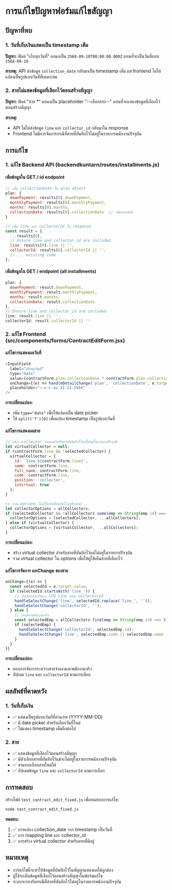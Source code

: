 # การแก้ไขปัญหาฟอร์มแก้ไขสัญญา

## ปัญหาที่พบ

### 1. วันที่เก็บเงินแสดงเป็น timestamp เต็ม
**ปัญหา:** ฟิลด์ "เก็บทุกวันที่" แสดงเป็น `2568-09-10T00:00:00.000Z` แทนที่จะเป็นวันที่แบบ `2568-09-10`

**สาเหตุ:** API ส่งข้อมูล `collection_date` กลับมาเป็น timestamp เต็ม แต่ frontend ไม่ได้แปลงเป็นรูปแบบวันที่ที่เหมาะสม

### 2. สายไม่แสดงข้อมูลที่เลือกไว้ตอนสร้างสัญญา
**ปัญหา:** ฟิลด์ "สาย *" แสดงเป็น placeholder "--เลือกสาย--" แทนที่จะแสดงข้อมูลที่เลือกไว้ตอนสร้างสัญญา

**สาเหตุ:** 
- API ไม่ได้ส่งข้อมูล `line` และ `collector_id` กลับมาใน response
- Frontend ไม่มีการจัดการกรณีที่สายที่บันทึกไว้ไม่อยู่ในรายการพนักงานปัจจุบัน

## การแก้ไข

### 1. แก้ไข Backend API (backendkuntarn/routes/installments.js)

#### เพิ่มข้อมูลใน GET /:id endpoint
```javascript
// เพิ่ม collectionDate ใน plan object
plan: {
  downPayment: results[0].downPayment,
  monthlyPayment: results[0].monthlyPayment,
  months: results[0].months,
  collectionDate: results[0].collectionDate  // เพิ่มบรรทัดนี้
}

// เพิ่ม line และ collectorId ใน response
const result = {
  ...results[0],
  // Ensure line and collector_id are included
  line: results[0].line || '',
  collectorId: results[0].collectorId || '',
  // ... existing code
};
```

#### เพิ่มข้อมูลใน GET / endpoint (all installments)
```javascript
plan: {
  downPayment: result.downPayment,
  monthlyPayment: result.monthlyPayment,
  months: result.months,
  collectionDate: result.collectionDate
},
// Ensure line and collector_id are included
line: result.line || '',
collectorId: result.collectorId || ''
```

### 2. แก้ไข Frontend (src/components/forms/ContractEditForm.jsx)

#### แก้ไขการแสดงผลวันที่
```javascript
<InputField 
  label="เก็บทุกวันที่" 
  type="date"
  value={contractForm.plan.collectionDate ? contractForm.plan.collectionDate.split('T')[0] : ''} 
  onChange={(e) => handleDetailChange('plan', 'collectionDate', e.target.value)} 
  placeholder="ว-ด-ป เช่น 31-12-2564"
/>
```

**การเปลี่ยนแปลง:**
- เพิ่ม `type="date"` เพื่อให้แสดงเป็น date picker
- ใช้ `split('T')[0]` เพื่อแปลง timestamp เป็นรูปแบบวันที่

#### แก้ไขการแสดงผลสาย
```javascript
// สร้าง collector จำลองสำหรับสายที่บันทึกไว้แต่ไม่อยู่ในรายการปัจจุบัน
let virtualCollector = null;
if (contractForm.line && !selectedCollector) {
  virtualCollector = {
    id: `line_${contractForm.line}`,
    name: contractForm.line,
    full_name: contractForm.line,
    code: contractForm.line,
    position: 'collector',
    isVirtual: true
  };
}

// รวม options โดยให้สายที่บันทึกไว้อยู่ข้างหน้า
let collectorOptions = allCollectors;
if (selectedCollector && !allCollectors.some(emp => String(emp.id) === String(selectedCollector.id))) {
  collectorOptions = [selectedCollector, ...allCollectors];
} else if (virtualCollector) {
  collectorOptions = [virtualCollector, ...allCollectors];
}
```

**การเปลี่ยนแปลง:**
- สร้าง virtual collector สำหรับสายที่บันทึกไว้แต่ไม่อยู่ในรายการปัจจุบัน
- รวม virtual collector ใน options เพื่อให้ผู้ใช้เห็นสายที่เลือกไว้

#### แก้ไขการจัดการ onChange ของสาย
```javascript
onChange={(e) => {
  const selectedId = e.target.value;
  if (selectedId.startsWith('line_')) {
    // ถ้าเลือกสายจำลอง ให้ใช้ line แทน collectorId
    handleSelectChange('line', selectedId.replace('line_', ''));
    handleSelectChange('collectorId', '');
  } else {
    // ถ้าเลือกพนักงานจริง
    const selectedEmp = allCollectors.find(emp => String(emp.id) === String(selectedId));
    if (selectedEmp) {
      handleSelectChange('collectorId', selectedEmp.id);
      handleSelectChange('line', selectedEmp.code || selectedEmp.name || '');
    }
  }
}}
```

**การเปลี่ยนแปลง:**
- แยกการจัดการระหว่างสายจำลองและพนักงานจริง
- อัปเดต `line` และ `collectorId` ตามการเลือก

## ผลลัพธ์ที่คาดหวัง

### 1. วันที่เก็บเงิน
- ✅ แสดงเป็นรูปแบบวันที่ที่อ่านง่าย (YYYY-MM-DD)
- ✅ มี date picker สำหรับเลือกวันที่ใหม่
- ✅ ไม่แสดง timestamp เต็มอีกต่อไป

### 2. สาย
- ✅ แสดงข้อมูลที่เลือกไว้ตอนสร้างสัญญา
- ✅ มีตัวเลือกสายที่บันทึกไว้แม้จะไม่อยู่ในรายการพนักงานปัจจุบัน
- ✅ สามารถเลือกสายใหม่ได้
- ✅ อัปเดตข้อมูล `line` และ `collectorId` ตามการเลือก

## การทดสอบ

สร้างไฟล์ `test_contract_edit_fixed.js` เพื่อทดสอบการแก้ไข:

```bash
node test_contract_edit_fixed.js
```

**ทดสอบ:**
1. ✅ การแปลง collection_date จาก timestamp เป็นวันที่
2. ✅ การ mapping line และ collector_id
3. ✅ การสร้าง virtual collector สำหรับสายที่มีอยู่

## หมายเหตุ

- การแก้ไขนี้จะทำให้ข้อมูลที่บันทึกไว้ในสัญญาแสดงผลได้ถูกต้อง
- ผู้ใช้จะเห็นข้อมูลที่เลือกไว้ตอนสร้างสัญญาในฟอร์มแก้ไข
- ระบบจะรองรับกรณีที่สายที่บันทึกไว้ไม่อยู่ในรายการพนักงานปัจจุบัน
